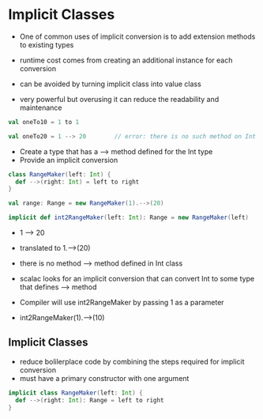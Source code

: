# Implicit Classes

- One of common uses of implicit conversion is to add extension methods to existing types

- runtime cost comes from creating an additional instance for each conversion
- can be avoided by turning implicit class into value class

- very powerful but overusing it can reduce the readability and maintenance

```scala
val oneTo10 = 1 to 1

val oneTo20 = 1 --> 20        // error: there is no such method on Int
```

- Create a type that has a --> method defined for the Int type
- Provide an implicit conversion

```scala
class RangeMaker(left: Int) {
  def -->(right: Int) = left to right
}

val range: Range = new RangeMaker(1).-->(20)

implicit def int2RangeMaker(left: Int): Range = new RangeMaker(left)
```

- 1 --> 20
- translated to 1.-->(20)
- there is no method --> method defined in Int class
- scalac looks for an implicit conversion that can convert Int to some type that
  defines --> method

- Compiler will use int2RangeMaker by passing 1 as a parameter
- int2RangeMaker(1).-->(10)

## Implicit Classes

- reduce bolilerplace code by combining the steps required for implicit conversion
- must have a primary constructor with one argument

```scala
implicit class RangeMaker(left: Int) {
  def -->(right: Int): Range = left to right
}
```
